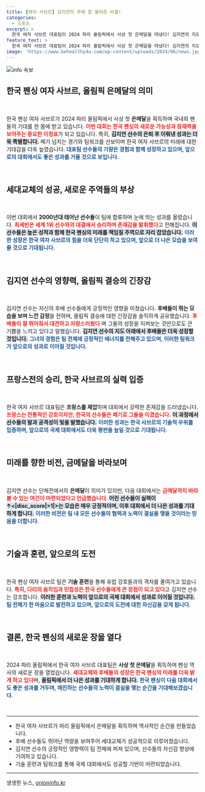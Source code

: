```yaml
---
title: [여자 사브르] 김지연의 후배 잘 물려준 비결!
categories:
  - 스포츠
excerpt: >
  한국 여자 사브르 대표팀이 2024 파리 올림픽에서 사상 첫 은메달을 따냈다! 김지연의 지도로 세대교체를 이룬 후배들은 패기 넘치는 경기력으로 금메달 가능성을 더욱 높이고 있다. 🥈🏅
feature_text: >
  한국 여자 사브르 대표팀이 2024 파리 올림픽에서 사상 첫 은메달을 따냈다! 김지연의 지도로 세대교체를 이룬 후배들은 패기 넘치는 경기력으로 금메달 가능성을 더욱 높이고 있다. 🥈🏅
image: 'https://www.behealthy4u.com/wp-content/uploads/2024/06/news.jpg'
---
```


<p><img src="https://www.behealthy4u.com/wp-content/uploads/2024/06/news.jpg" alt="info 속보" /></p>

<h2 data-ke-size="size26">한국 펜싱 여자 사브르, 올림픽 은메달의 의미</h2>

<p data-ke-size="size16">&nbsp;</p>

<p>한국 펜싱 여자 사브르가 2024 파리 올림픽에서 사상 첫 <b>은메달</b>을 획득하며 국내외 팬들의 기대를 한 몸에 받고 있습니다. <b><span style="color: #ee2323;">이번 대회는 한국 펜싱의 새로운 가능성과 잠재력을 보여주는 중요한 이정표</span></b>가 되고 있습니다. 특히, <b><span style="background-color: #21538527;">김지연 선수의 은퇴 후 이뤄낸 성과는 더욱 특별합니다.</span></b> 페기 넘치는 경기와 팀워크를 선보이며 한국 여자 사브르의 미래에 대한 기대감을 더욱 높였습니다. <b><span style="color: #1a5490;">대표팀 선수들의 기량은 경험과 함께 성장하고 있으며, 앞으로의 대회에서도 좋은 성과를 거둘 것으로 보입니다.</span></b></p>

<p data-ke-size="size16">&nbsp;</p>

<h2 data-ke-size="size26">세대교체의 성공, 새로운 주역들의 부상</h2>

<p data-ke-size="size16">&nbsp;</p>

<p>이번 대회에서 <b>2000년대 태어난 선수들</b>이 팀에 합류하며 눈에 띄는 성과를 올렸습니다. <b><span style="color: #ee2323;">최세빈은 세계 1위 선수와의 대결에서 승리하며 존재감을 발휘했다</span></b>고 전해집니다.  <b><span style="background-color: #21538527;">이 선수들은 높은 성적과 함께 한국 펜싱의 미래를 책임질 주역으로 자리 잡았습니다.</span></b> <b><span style="color: #1a5490;">이러한 성장은 한국 여자 사브르의 힘을 더욱 단단히 하고 있으며, 앞으로 더 나은 모습을 보여줄 것으로 기대됩니다.</span></b></p>

<p data-ke-size="size16">&nbsp;</p>

<h2 data-ke-size="size26">김지연 선수의 영향력, 올림픽 결승의 긴장감</h2>

<p data-ke-size="size16">&nbsp;</p>

<p>김지연 선수는 자신의 후배 선수들에게 긍정적인 영향을 미쳤습니다. <b>후배들이 뛰는 모습을 보며 느낀 감정</b>을 전하며, 올림픽 결승에 대한 긴장감을 솔직하게 공유했습니다. <b><span style="color: #ee2323;">후배들이 잘 뛰어줘서 대견하고 자랑스러웠다</span></b> 며 그들의 성장을 지켜보는 것만으로도 큰 기쁨을 느끼고 있다고 말했습니다. <b><span style="background-color: #21538527;">김지연 선수의 지도 아래에서 후배들은 더욱 성장할 것입니다.</span></b> <b><span style="color: #1a5490;">그녀의 경험은 팀 전체에 긍정적인 에너지를 전해주고 있으며, 이러한 팀워크가 앞으로의 성과로 이어질 것입니다.</span></b></p>

<p data-ke-size="size16">&nbsp;</p>

<h2 data-ke-size="size26">프랑스전의 승리, 한국 사브르의 실력 입증</h2>

<p data-ke-size="size16">&nbsp;</p>

<p>한국 여자 사브르 대표팀은 <b>프랑스를 제압</b>하며 대회에서 강력한 존재감을 드러냈습니다. <b><span style="color: #ee2323;">프랑스는 전통적인 강호이지만, 한국의 선수들은 패기로 그들을 이겼습니다.</span></b> <b><span style="background-color: #21538527;">이 과정에서 선수들의 발과 공격성이 빛을 발했습니다.</span></b> <b><span style="color: #1a5490;">이러한 성과는 한국 사브르의 기술적 우위를 입증하며, 앞으로의 국제 대회에서도 더욱 평판을 높일 것으로 기대됩니다.</span></b></p>

<p data-ke-size="size16">&nbsp;</p>

<h2 data-ke-size="size26">미래를 향한 비전, 금메달을 바라보며</h2>

<p data-ke-size="size16">&nbsp;</p>

<p>김지연 선수는 단체전에서의 <b>은메달</b>이 의미가 있지만, 다음 대회에서는 <b><span style="color: #ee2323;">금메달까지 바라볼 수 있는 여건이 마련되었다고 언급했습니다</span></b>. <b><span style="background-color: #21538527;">어린 선수들이 실력이↑&lt;|disc_score|&gt;1|&gt;는 모습은 매우 긍정적이며, 이후 대회에서 더 나은 성과를 기대하게 합니다.</span></b> <b><span style="color: #1a5490;">이러한 비전은 팀 내 모든 선수들의 협력과 노력이 결실을 맺을 것이라는 믿음을 더합니다.</span></b></p>

<p data-ke-size="size16">&nbsp;</p>

<h2 data-ke-size="size26">기술과 훈련, 앞으로의 도전</h2>

<p data-ke-size="size16">&nbsp;</p>

<p>한국 펜싱 여자 사브르 팀은 <b>기술 훈련</b>을 통해 유럽 강호들과의 격차를 줄여가고 있습니다. <b><span style="color: #ee2323;">특히, 다리의 움직임과 민첩성은 한국 선수들에게 큰 장점이 되고 있다</span></b>고 김지연 선수는 강조합니다. <b><span style="background-color: #21538527;">이러한 훈련과 노력이 앞으로의 국제 대회에서 성과로 이어질 것입니다.</span></b> <b><span style="color: #1a5490;">팀 전체가 한 마음으로 발전하고 있으며, 앞으로의 도전에 대한 자신감을 갖게 됩니다.</span></b></p>

<p data-ke-size="size16">&nbsp;</p>

<h2 data-ke-size="size26">결론, 한국 펜싱의 새로운 장을 열다</h2>

<p data-ke-size="size16">&nbsp;</p>

<p>2024 파리 올림픽에서 한국 여자 사브르 대표팀은 <b>사상 첫 은메달</b>을 획득하며 펜싱 역사의 새로운 장을 열었습니다. <b><span style="color: #ee2323;">세대교체와 후배들의 성장은 한국 펜싱의 미래를 더욱 밝게 하고 있다</span></b>며, <b><span style="background-color: #21538527;">올림픽에서 더 나은 성과를 기대하게 합니다.</span></b> <b><span style="color: #1a5490;">한국 펜싱이 다음 대회에서도 좋은 성과를 거두며, 매진하는 선수들의 노력이 결실을 맺는 순간을 기대해보겠습니다.</span></b></p>

<p data-ke-size="size16">&nbsp;</p>

<hr />

<ul>
  <li>한국 여자 사브르가 파리 올림픽에서 은메달을 획득하며 역사적인 순간을 만들었습니다.</li>
  <li>후배 선수들도 뛰어난 역량을 보여주어 세대교체가 성공적으로 이루어졌습니다.</li>
  <li>김지연 선수의 긍정적인 영향력이 팀 전체에 퍼져 있으며, 선수들의 자신감 향상에 기여하고 있습니다.</li>
  <li>기술 훈련과 팀워크를 통해 국제 대회에서도 성공할 기반이 마련되었습니다.</li>
</ul>

<hr />
생생한 뉴스, <a href="https://onioninfo.kr" rel="dofollow">onioninfo.kr</a>


